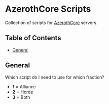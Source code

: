 # AzerothCore Scripts
Collection of scripts for <a href="https://github.com/azerothcore">AzerothCore</a> servers.

## Table of Contents
- [General](#General)

## General

Which script do I need to use for which fraction?

- **1** = Alliance
- **2** = Horde
- **3** = Both
